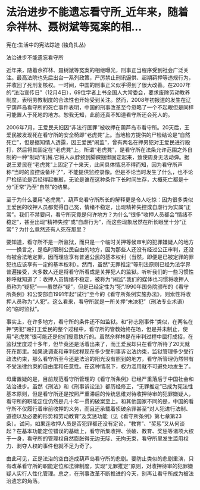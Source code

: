 # 法治进步不能遗忘看守所_近年来，随着佘祥林、聂树斌等冤案的相...

宪在:生活中的宪法踪迹 (独角扎丛)

法治进步不能遗忘看守所

近年来，随着佘祥林、聂树斌等冤案的相继曝光，刑事正当程序受到社会广泛关注。最高法院也先后出台一系列政策，严厉禁止刑讯逼供、超期羁押等违规行为，并收回了死刑复核权。一时间，中国的刑事正义似乎得到了很大改善。在2007年的“法治宣传日”（12月4日），69位学者上书全国人大常委会，要求废除劳动教养制度，表明劳教制度的合法性也开始受到关注。然而，2008年初报道的发生在辽宁葫芦岛看守所的死亡事件表明，中国的刑事改革至今忽略了一个不起眼但是同样可能置人于死地的地方。恕我无知，此前还真不知道看守所还会死人的。

2006年7月，王爱民夫妇因“非法行医罪”被收押在葫芦岛市看守所。20天后，王爱民被发现死在看守所的安全椅即“老虎凳”上。当地检方提供的尸检结论是“自然死亡”，但是据知情人透露，因王爱民“闹监”，曾有两名在押男犯对王爱民进行殴打，然后将其固定在“老虎凳”上。所谓“老虎凳”，是看守所在法条允许范围之外自制的一种“制动”机械.它将人从脖颈到脚踝捆绑固定起来，致使周身无法动弹。据说王爱民在“老虎凳”上固定了十来天，此间具体情况不得而知，因为看守所声称“当时的监控设备坏了”，不能提供监控录像。但是不论当时发生了什么，也不论尸检结论是否经得起推敲，无论是谁在这种条件下长时间生存，大概死亡都是十分“正常”乃至“自然”的结果。

至于为什么要用“老虎凳”，葫芦岛看守所所长的解释更是令人吃惊：因为很多类似王爱民的收押人员都觉得自己冤，情绪不稳定，出现精神失控或自虐行为实属“正常”。我们不禁要问，看守所究竟是何许地方？为什么“很多”收押人员都会“情绪不稳定”，甚至出现“精神失控”或“自虐行为”，而这些现象居然在所长眼里十分“正常”？为什么竟然还有人死在那里？

要知道，看守所不是一所监狱，而只是一个临时关押等候审判的犯罪嫌疑人的地方——换言之，是临时限制公民自由的地方，因为那些人还没有经过公正审判，还没有被合法地定罪，因而理应享有普通公民的基本权利（当然，即便是已被定罪的罪犯也应该享有一定的基本权利）。然而，虽然“无罪推定”等刑法原则已经为法学界普遍接受，大多数人还是将看守所看成是关押犯人的监狱。听听我们的一些习惯性称呼就知道了：收押人员情绪不稳定，被称为“闹监”.我们的媒体也习惯将收押人员称为“疑犯”——虽然存“疑”，但是已经定性为“犯”.1990年国务院颁布的《看守所条例》和公安部自1991年起“试行”至今的《看守所条例实施办法》，则索性将收押人员称为“人犯”。这么看来，看守所就是一所关押“未决犯”（刑法专业术语）的“临时监狱”。

事实上，在许多地方，看守所的条件还不如监狱。和“孙志刚事件”类似，在两名在押“男犯”殴打王爱民的整个过程中，看守所的管教始终在场，但是并未制止，使用“老虎凳”很可能还是他们授意执行的。虽然佘祥林是在审判过程中屈打成招，在监狱里度过十多年，但毕竟还是活着出来了，而王爱民却只在看守所待了20天就死在那里。如果说调查和审判过程现在多少受刑事诉讼法约束，监狱管理多少受行政法约束，那么看守所至今还是法治的阳光没有照到的地方，看守所管理仍然带有不受法律约束的自由度和任意性。在这种情况下，权力滥用就不可避免地发生了。

毋庸置疑的是，目前规范看守所管理的《看守所条例》已经严重落后于中国社会和法治进步。虽然《刑法》和《刑事诉讼法》都历经修正，“无罪推定”已成为宪法性基本原则，但是看守所还是按照严重滞后的传统思维对待收押待审的犯罪嫌疑人，看守所的职能定位仍然是几十年一贯的破案至上。和其他国家不同的是，中国的看守所不仅履行着审前收押的义务，而且还承载着侦破余罪甚至“对人犯进行法制、道德以及必要的形势和劳动教育”及奖惩功能（见《看守所条例》第七章第23条）。试问，如果连收押人员是否犯罪都还没有定论，“教育”、“奖惩”又从何谈起？在基本功能定位错误的基础上，看守所集收押、侦破、教育、奖惩等诸项大权于一身，看守所的管理权自然膨胀得无边无际、无拘无束，看守所里发生滥用权力、剥夺人权的事件也就不足为奇了。

由此可见，正是法治的空白造成葫芦岛看守所的悲剧。要防止类似的悲剧重演，只有改革看守所的职能定位和法律制度，实现“无罪推定”原则，对收押待审的犯罪嫌疑人实行人性化管理。总之，在刑事改革不断推进的今天，别再让看守所成为被法治遗忘的角落。